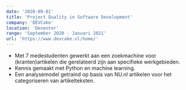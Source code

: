 ```yaml
---
date: '2020-09-01'
title: 'Project Quality in Software Development'
company: 'DEVCake'
location: 'Deventer'
range: 'September 2020 - Januari 2021'
url: 'https://www.devcake.nl/home/'
---
```

- Met 7 medestudenten gewerkt aan een zoekmachine voor (kranten)artikelen die gerelateerd zijn aan specifieke werkgebieden.
- Kennis gemaakt met Python en machine learning.
- Een analysemodel getraind op basis van NU.nl artikelen voor het categoriseren van artikelteksten.
